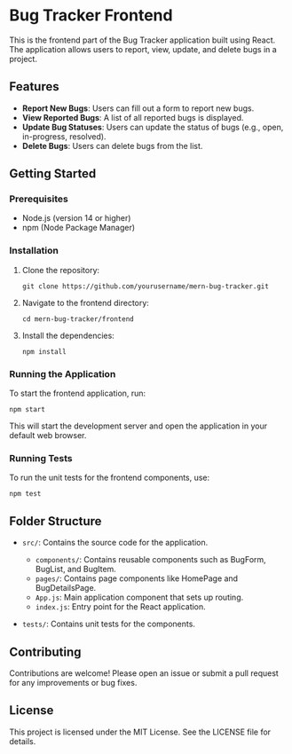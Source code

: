 # Bug Tracker Frontend

This is the frontend part of the Bug Tracker application built using React. The application allows users to report, view, update, and delete bugs in a project.

## Features

- **Report New Bugs**: Users can fill out a form to report new bugs.
- **View Reported Bugs**: A list of all reported bugs is displayed.
- **Update Bug Statuses**: Users can update the status of bugs (e.g., open, in-progress, resolved).
- **Delete Bugs**: Users can delete bugs from the list.

## Getting Started

### Prerequisites

- Node.js (version 14 or higher)
- npm (Node Package Manager)

### Installation

1. Clone the repository:
   ```
   git clone https://github.com/yourusername/mern-bug-tracker.git
   ```
2. Navigate to the frontend directory:
   ```
   cd mern-bug-tracker/frontend
   ```
3. Install the dependencies:
   ```
   npm install
   ```

### Running the Application

To start the frontend application, run:
```
npm start
```
This will start the development server and open the application in your default web browser.

### Running Tests

To run the unit tests for the frontend components, use:
```
npm test
```

## Folder Structure

- `src/`: Contains the source code for the application.
  - `components/`: Contains reusable components such as BugForm, BugList, and BugItem.
  - `pages/`: Contains page components like HomePage and BugDetailsPage.
  - `App.js`: Main application component that sets up routing.
  - `index.js`: Entry point for the React application.

- `tests/`: Contains unit tests for the components.

## Contributing

Contributions are welcome! Please open an issue or submit a pull request for any improvements or bug fixes.

## License

This project is licensed under the MIT License. See the LICENSE file for details.